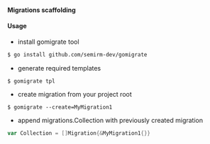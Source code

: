 #### Migrations scaffolding

#### Usage

* install gomigrate tool
```sh
$ go install github.com/semirm-dev/gomigrate
```

* generate required templates 
```
$ gomigrate tpl
```

* create migration from your project root
```
$ gomigrate --create=MyMigration1
```

* append migrations.Collection with previously created migration
```go
var Collection = []Migration{&MyMigration1{}}
```
